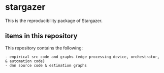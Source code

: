 # stargazer

This is the reproducibility package of Stargazer. 

## items in this repository
This repository contains the following:

	- empirical src code and graphs (edge processing device, orchestrator, & automation code)
	- dnn source code & estimation graphs


	

